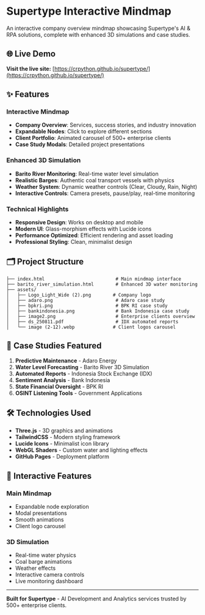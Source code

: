 # Supertype Interactive Mindmap

An interactive company overview mindmap showcasing Supertype's AI & RPA solutions, complete with enhanced 3D simulations and case studies.

## 🌐 Live Demo

**Visit the live site:** [https://crpython.github.io/supertype/](https://crpython.github.io/supertype/)

## ✨ Features

### Interactive Mindmap
- **Company Overview**: Services, success stories, and industry innovation
- **Expandable Nodes**: Click to explore different sections
- **Client Portfolio**: Animated carousel of 500+ enterprise clients
- **Case Study Modals**: Detailed project presentations

### Enhanced 3D Simulation
- **Barito River Monitoring**: Real-time water level simulation
- **Realistic Barges**: Authentic coal transport vessels with physics
- **Weather System**: Dynamic weather controls (Clear, Cloudy, Rain, Night)
- **Interactive Controls**: Camera presets, pause/play, real-time monitoring

### Technical Highlights
- **Responsive Design**: Works on desktop and mobile
- **Modern UI**: Glass-morphism effects with Lucide icons
- **Performance Optimized**: Efficient rendering and asset loading
- **Professional Styling**: Clean, minimalist design

## 🗂️ Project Structure

```
├── index.html                          # Main mindmap interface
├── barito_river_simulation.html        # Enhanced 3D water monitoring
├── assets/
│   ├── Logo_Light_Wide (2).png        # Company logo
│   ├── adaro.png                       # Adaro case study
│   ├── bpkri.png                       # BPK RI case study  
│   ├── bankindonesia.png               # Bank Indonesia case study
│   ├── image2.png                      # Enterprise clients overview
│   ├── ds_250811.pdf                   # IDX automated reports
│   └── image (2-12).webp              # Client logos carousel
```

## 🚀 Case Studies Featured

1. **Predictive Maintenance** - Adaro Energy
2. **Water Level Forecasting** - Barito River 3D Simulation  
3. **Automated Reports** - Indonesia Stock Exchange (IDX)
4. **Sentiment Analysis** - Bank Indonesia
5. **State Financial Oversight** - BPK RI
6. **OSINT Listening Tools** - Government Applications

## 🛠️ Technologies Used

- **Three.js** - 3D graphics and animations
- **TailwindCSS** - Modern styling framework
- **Lucide Icons** - Minimalist icon library
- **WebGL Shaders** - Custom water and lighting effects
- **GitHub Pages** - Deployment platform

## 📱 Interactive Features

### Main Mindmap
- Expandable node exploration
- Modal presentations
- Smooth animations
- Client logo carousel

### 3D Simulation
- Real-time water physics
- Coal barge animations  
- Weather effects
- Interactive camera controls
- Live monitoring dashboard

---

**Built for Supertype** - AI Development and Analytics services trusted by 500+ enterprise clients.